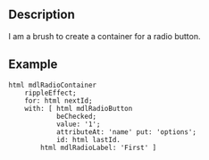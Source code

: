 Description
--------------------

I am a brush to create a container for a radio button.

Example
--------------------

	html mdlRadioContainer
		rippleEffect;
		for: html nextId;
		with: [ html mdlRadioButton
				beChecked;
				value: '1';
				attributeAt: 'name' put: 'options';
				id: html lastId.
			html mdlRadioLabel: 'First' ]